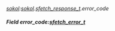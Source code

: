 _[sokol](../../modules/sokol/sokol-module.md):[sokol](../../modules/sokol/sokol-module.md).[sfetch\_response\_t](../../modules/sokol/sokol-sfetch_response_t.md).error\_code_
##### Field error\_code:[sfetch_error_t](../../modules/sokol/sokol-sfetch_error_t.md)
